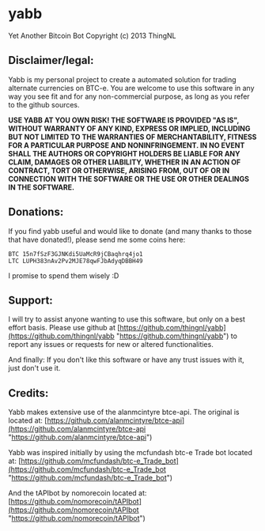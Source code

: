 # yabb
Yet Another Bitcoin Bot                             Copyright (c) 2013 ThingNL

## Disclaimer/legal:
Yabb is my personal project to  create a automated solution for trading alternate currencies on BTC-e.
You are welcome to use this  software in any way you see fit and for any non-commercial purpose, as long as you refer to the github sources.


**USE YABB AT YOU OWN RISK!
THE SOFTWARE IS PROVIDED "AS IS",  WITHOUT WARRANTY OF ANY KIND, EXPRESS OR IMPLIED, INCLUDING BUT NOT 
LIMITED TO THE WARRANTIES OF MERCHANTABILITY, FITNESS FOR A PARTICULAR PURPOSE AND NONINFRINGEMENT. 
IN NO EVENT SHALL THE AUTHORS OR COPYRIGHT HOLDERS BE LIABLE FOR ANY CLAIM, DAMAGES OR OTHER LIABILITY, 
WHETHER IN AN ACTION OF CONTRACT, TORT OR OTHERWISE, ARISING FROM, OUT OF OR IN CONNECTION WITH THE 
SOFTWARE OR THE USE OR OTHER DEALINGS IN THE SOFTWARE.**

## Donations: ##
If you find yabb useful and would like to donate (and many thanks to those that have donated!), please send me some coins here:

    BTC 15n7fSzF3GJNKdi5UaMcR9jCBaqhrq4jo1
    LTC LUPH383nAv2Pv2MJE78qwFJbAdyqDBBH49

I promise to spend them wisely :D



## Support: ##
I will try to assist anyone wanting to use this software, but only on a best effort basis. Please use github at [https://github.com/thingnl/yabb](https://github.com/thingnl/yabb "https://github.com/thingnl/yabb") to report any issues or requests for new or altered functionalities.



And finally:
If you don't like this software or have any trust issues with it, just don't use it.


## Credits:
Yabb makes extensive use of the  alanmcintyre btce-api. The original is located at:
        [https://github.com/alanmcintyre/btce-api](https://github.com/alanmcintyre/btce-api "https://github.com/alanmcintyre/btce-api")

Yabb was inspired initially by using the  mcfundash btc-e Trade bot located at:
        [https://github.com/mcfundash/btc-e_Trade_bot](https://github.com/mcfundash/btc-e_Trade_bot "https://github.com/mcfundash/btc-e_Trade_bot")

And the tAPIbot by nomorecoin located at:                                
		[https://github.com/nomorecoin/tAPIbot](https://github.com/nomorecoin/tAPIbot "https://github.com/nomorecoin/tAPIbot")
        


